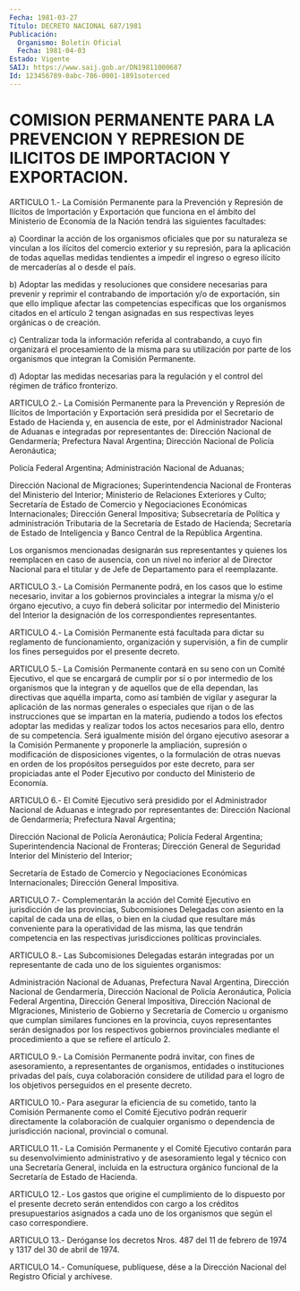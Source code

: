 ```yaml
---
Fecha: 1981-03-27
Título: DECRETO NACIONAL 687/1981
Publicación:
  Organismo: Boletín Oficial
  Fecha: 1981-04-03
Estado: Vigente
SAIJ: https://www.saij.gob.ar/DN19811000687
Id: 123456789-0abc-786-0001-1891soterced
---
```

# COMISION PERMANENTE PARA LA PREVENCION Y REPRESION DE ILICITOS DE IMPORTACION Y EXPORTACION.

<a id="1"></a>
ARTICULO  1.-  La  Comisión  Permanente  para  la Prevención y Represión de Ilícitos de Importación y Exportación que  funciona en el  ámbito  del  Ministerio  de  Economía  de la Nación tendrá  las siguientes facultades:

a)  Coordinar  la  acción de los organismos oficiales  que  por  su naturaleza se vinculan  a  los  ilícitos del comercio exterior y su represión, para la aplicación de  todas aquellas medidas tendientes a impedir el ingreso o egreso ilícito  de mercaderías al o desde el país.

b)  Adoptar  las  medidas y resoluciones que  considere  necesarias para prevenir y reprimir  el  contrabando  de  importación  y/o  de exportación,   sin  que  ello  implique  afectar  las  competencias específicas que  los  organismos  citados  en  el artículo 2 tengan asignadas  en sus respectivas leyes orgánicas o de  creación.

c) Centralizar  toda la información referida al contrabando, a cuyo fin organizará el  procesamiento  de  la  misma para su utilización por parte de los organismos que integran la Comisión Permanente.

d) Adoptar las medidas necesarias para la regulación  y  el control del régimen de tráfico fronterizo.

<a id="2"></a>
ARTICULO  2.-  La  Comisión  Permanente  para  la Prevención y Represión  de Ilícitos de Importación y Exportación será  presidida por el Secretario  de  Estado  de  Hacienda y, en ausencia de este, por  el  Administrador  Nacional  de  Aduanas    e  integradas  por representantes  de:  Dirección Nacional de Gendarmería;  Prefectura Naval  Argentina;  Dirección    Nacional  de  Policía  Aeronáutica;

Policía  Federal  Argentina; Administración  Nacional  de  Aduanas;

Dirección Nacional  de  Migraciones;  Superintendencia  Nacional de Fronteras  del  Ministerio  del  Interior; Ministerio de Relaciones Exteriores y Culto; Secretaría de Estado de Comercio y Negociaciones  Económicas  Internacionales;    Dirección    General Impositiva;  Subsecretaría  de Política y administración Tributaria de la Secretaría de Estado de  Hacienda;  Secretaría  de  Estado de Inteligencia  y  Banco  Central  de  la  República  Argentina.

Los organismos mencionadas designarán sus representantes  y quienes los reemplacen en caso de ausencia, con un nivel no inferior  al de Director  Nacional  para  el titular y de Jefe de Departamento para el reemplazante.

<a id="3"></a>
ARTICULO 3.- La Comisión Permanente podrá, en los casos que lo estime  necesario,  invitar a los gobiernos provinciales a integrar la misma y/o el órgano  ejecutivo,  a cuyo fin deberá solicitar por intermedio  del  Ministerio  del Interior  la  designación  de  los correspondientes representantes.

<a id="4"></a>
ARTICULO 4.- La Comisión Permanente está facultada para dictar su reglamento  de funcionamiento, organización y supervisión, a fin de  cumplir  los  fines    perseguidos  por  el  presente  decreto.

<a id="5"></a>
ARTICULO  5.- La Comisión Permanente contará en su seno con un Comité Ejecutivo,  el  que  se  encargará  de  cumplir por sí o por intermedio de los organismos que la integran y de  aquellos  que de ella  dependan,  las  directivas  que  aquélla  imparta,  como  así también   de  vigilar  y  asegurar  la  aplicación  de  las  normas generales  o  especiales  que  rijan  o de las instrucciones que se impartan en la materia, pudiendo a todos  los  efectos  adoptar las medidas y realizar todos los actos necesarios para ello,  dentro de su   competencia.  Será  igualmente  misión  del  órgano  ejecutivo asesorar  a  la  Comisión  Permanente  y  proponerle la ampliación, supresión  o  modificación  de  disposiciones  vigentes,    o    la formulación  de otras nuevas en orden de los propósitos perseguidos por este decreto,  para ser propiciadas ante el Poder Ejecutivo por conducto del Ministerio de Economía.

<a id="6"></a>
ARTICULO  6.-  El  Comité  Ejecutivo  será  presidido por  el Administrador  Nacional  de  Aduanas e integrado por representantes de: Dirección Nacional de Gendarmería;  Prefectura Naval Argentina;

Dirección  Nacional  de  Policía  Aeronáutica;    Policía   Federal Argentina;    Superintendencia  Nacional  de  Fronteras;  Dirección General  de  Seguridad    Interior  del  Ministerio  del  Interior;

Secretaría  de  Estado  de  Comercio   y  Negociaciones  Económicas Internacionales; Dirección General Impositiva.

<a id="7"></a>
ARTICULO  7.- Complementarán la acción del Comité Ejecutivo en jurisdicción  de    las  provincias,  Subcomisiones  Delegadas  con asiento en la capital  de  cada  una  de ellas, o bien en la ciudad que resultare más conveniente para la operatividad  de  las  misma, las  que  tendrán  competencia  en  las  respectivas jurisdicciones políticas provinciales.

<a id="8"></a>
ARTICULO 8.- Las Subcomisiones Delegadas estarán integradas por un  representante   de  cada  uno  de  los  siguientes  organismos:

Administración Nacional  de  Aduanas,  Prefectura  Naval Argentina, Dirección  Nacional de Gendarmería, Dirección Nacional  de  Policía Aeronáutica,    Policía    Federal   Argentina,  Dirección  General Impositiva,  Dirección  Nacional  de  MIgraciones,   Ministerio  de Gobierno    y  Secretaría  de  Comercio  u  organismo  que  cumplan similares funciones  en  la  provincia,  cuyos representantes serán designados por los respectivos gobiernos provinciales  mediante  el procedimiento a que se refiere el artículo 2.

<a id="9"></a>
ARTICULO 9.- La Comisión Permanente podrá invitar, con fines de asesoramiento,    a   representantes  de  organismos,  entidades  o instituciones privadas  del  país,  cuya  colaboración considere de utilidad para el logro de los objetivos perseguidos  en el presente decreto.

<a id="10"></a>
ARTICULO 10.- Para asegurar la eficiencia de su cometido, tanto la Comisión  Permanente  como  el  Comité Ejecutivo podrán requerir directamente la colaboración de cualquier  organismo  o dependencia de jurisdicción nacional, provincial o comunal.

<a id="11"></a>
ARTICULO  11.-  La  Comisión  Permanente y el Comité Ejecutivo contarán para su desenvolvimiento administrativo y de asesoramiento legal y técnico con una  Secretaría General, incluida en la estructura orgánico funcional de la  Secretaría  de Estado de Hacienda.

<a id="12"></a>
ARTICULO  12.-  Los  gastos  que origine el cumplimiento de lo dispuesto por el presente decreto serán  entendidos con cargo a los créditos presupuestarios asignados a cada  uno  de  los  organismos que según el caso correspondiere.

<a id="13"></a>
ARTICULO  13.-  Deróganse  los  decretos  Nros.  487 del 11 de febrero de 1974 y 1317 del 30 de abril de 1974.

<a id="14"></a>
ARTICULO  14.-  Comuníquese,  publíquese,  dése a la Dirección Nacional del Registro Oficial y archívese.